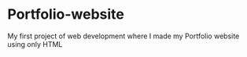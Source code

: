 # Portfolio-website
My first project of web development where I made my Portfolio website using only HTML 
